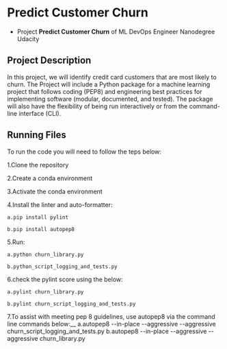 # Predict Customer Churn

- Project **Predict Customer Churn** of ML DevOps Engineer Nanodegree Udacity

## Project Description
In this project, we will  identify credit card customers that are most likely to churn.
The Project will include a Python package for a machine learning project that follows coding (PEP8) and engineering best practices for implementing software (modular, documented, and tested). The package will also have the flexibility of being run interactively or from the command-line interface (CLI). 

## Running Files
To run the code you will need to follow the teps below:

1.Clone the repository

2.Create a conda environment

3.Activate the conda environment

4.Install the linter and auto-formatter:
    
    a.pip install pylint
    
    b.pip install autopep8

5.Run: 
    
    a.python churn_library.py
    
    b.python_script_logging_and_tests.py

6.check the pylint score using the below:
    
    a.pylint churn_library.py
    
    b.pylint churn_script_logging_and_tests.py

7.To assist with meeting pep 8 guidelines, use autopep8 via the command line commands below:__
    a.autopep8 --in-place --aggressive --aggressive churn_script_logging_and_tests.py
    b.autopep8 --in-place --aggressive --aggressive churn_library.py


